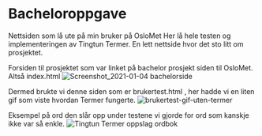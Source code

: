 # Bacheloroppgave 

Nettsiden som lå ute på min bruker på OsloMet
Her lå hele testen og implementeringen av Tingtun Termer. En lett nettside hvor det sto litt om prosjektet.

Forsiden til prosjektet som var linket på bachelor prosjekt siden til OsloMet. Altså index.html
![Screenshot_2021-01-04 bachelorside](https://user-images.githubusercontent.com/9157074/103540941-dcb96600-4e9a-11eb-9a67-f192e72bb9ac.png)

Dermed brukte vi denne siden som er brukertest.html , her hadde vi en liten gif som viste hvordan Termer fungerte. 
![brukertest-gif-uten-termer](https://user-images.githubusercontent.com/9157074/103541002-fbb7f800-4e9a-11eb-97e2-d19a82d7b3e7.png)

Eksempel på ord den slår opp under testene vi gjorde for ord som kanskje ikke var så enkle.
![Tingtun Termer oppslag ordbok](https://user-images.githubusercontent.com/9157074/103541193-56e9ea80-4e9b-11eb-8ec0-09c0d61c6619.PNG)

